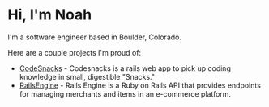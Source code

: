 # Hi, I'm Noah

I'm a software engineer based in Boulder, Colorado.

Here are a couple projects I'm proud of:

- [CodeSnacks](https://github.com/CodingOnTheJohn) - Codesnacks is a rails web app to pick up coding knowledge in small, digestible "Snacks." 
- [RailsEngine](https://github.com/noahdurbin/rails_engine) - Rails Engine is a Ruby on Rails API that provides endpoints for managing merchants and items in an e-commerce platform.

